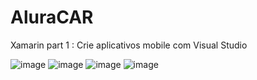 # AluraCAR
Xamarin part 1 : Crie aplicativos mobile com Visual Studio


![image](https://github.com/adriano-r/AluraCAR/assets/53664407/373a050f-9954-4f41-97be-517dde58e150)
![image](https://github.com/adriano-r/AluraCAR/assets/53664407/de7b4c89-a557-4a47-a472-bee64dd8ee9f)
![image](https://github.com/adriano-r/AluraCAR/assets/53664407/66068c8b-bf9e-48ba-b0d9-06faa3b0433b)
![image](https://github.com/adriano-r/AluraCAR/assets/53664407/4022b021-9549-42fa-9a7d-fd1eef5cc662)
